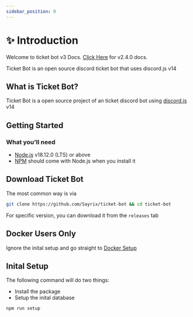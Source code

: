 ```yaml
---
sidebar_position: 0
---
```


# ✨ Introduction

Welcome to ticket bot v3 Docs. [Click Here](https://doc.ticket.pm/docs/oldDoc/intro) for v2.4.0 docs.

Ticket Bot is an open source discord ticket bot that uses discord.js v14

## What is Ticket Bot?

Ticket Bot is a open source project of an ticket discord bot using [discord.js](https://discord.js.org) v14

## Getting Started

### What you'll need

- [Node.js](https://nodejs.org/en/) v18.12.0 (LTS) or above
- [NPM](https://npmjs.com) should come with Node.js when you install it

## Download Ticket Bot
The most common way is via
```bash
git clone https://github.com/Sayrix/ticket-bot && cd ticket-bot
```

For specific version, you can download it from the `releases` tab

## Docker Users Only
Ignore the inital setup and go straight to [Docker Setup](https://doc.ticket.pm/docs/docker)

## Inital Setup

The following command will do two things:
* Install the package
* Setup the inital database

```bash
npm run setup
```